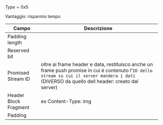 $Type = 0x5$

Vantaggio: risparmio tempo 

| Campo | Descrizione |
| ---- | ---- |
| Padding length |  |
| Reserved bit |  |
| Promised Stream ID | oltre ai frame header e data, restituisco anche un frame push promise in cui è contenuto l'`ID dello stream su cui il server mandera i dati` (DIVERSO da quello dell header: creato dal server) |
| Header Block Fragment |  es Content-Type: img |
| Padding |  |


